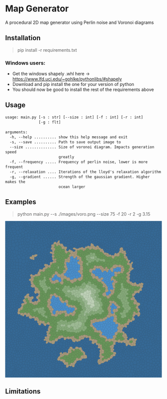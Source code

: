 # Map Generator

A procedural 2D map generator using Perlin noise and Voronoi diagrams

## Installation

> pip install -r requirements.txt

### Windows users:
- Get the windows shapely .whl here → https://www.lfd.uci.edu/~gohlke/pythonlibs/#shapely
- Download and pip install the one for your version of python
- You should now be good to install the rest of the requirements above

## Usage
```
usage: main.py [-s : str] [--size : int] [-f : int] [-r : int]
               [-g : flt]

arguments:
  -h, --help .......... show this help message and exit
  -s, --save .......... Path to save output image to
  --size .............. Size of voronoi diagram. Impacts generation speed 
                        greatly
  -f, --frequency ..... Frequency of perlin noise, lower is more frequent
  -r, --relaxation .... Iterations of the lloyd's relaxation algorithm
  -g, --gradient ...... Strength of the gaussian gradient. Higher makes the
                        ocean larger
```

## Examples

> python main.py --s ./images/voro.png --size 75 -f 20 -r 2 -g 3.15

[![Map](/images/voro.png)](https://github.com/AliShazly/map-generator/blob/master/images/voro.png)

## Limitations